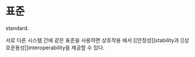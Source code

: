 # 표준

standard.

서로 다른 시스템 간에 같은 표준을 사용하면 상호작용 에서 [[안정성]]stability과 [[상호운용성]]interoperability을 제공할 수 있다.